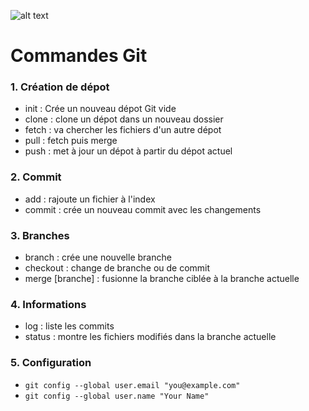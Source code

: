 ![alt text](https://git-scm.com/images/logos/downloads/Git-Logo-2Color.png "Logo Title Text 1")
# Commandes Git

### 1. Création de dépot
  * init : Crée un nouveau dépot Git vide
  * clone : clone un dépot dans un nouveau dossier
  * fetch : va chercher les fichiers d'un autre dépot
  * pull : fetch puis merge
  * push : met à jour un dépot à partir du dépot actuel

### 2. Commit
  * add : rajoute un fichier à l'index
  * commit : crée un nouveau commit avec les changements

### 3. Branches
  * branch : crée une nouvelle branche
  * checkout : change de branche ou de commit
  * merge [branche] : fusionne la branche ciblée à la branche actuelle

### 4. Informations
  * log : liste les commits
  * status : montre les fichiers modifiés dans la branche actuelle

### 5. Configuration
  * ``git config --global user.email "you@example.com"``
  * ``git config --global user.name "Your Name"``
